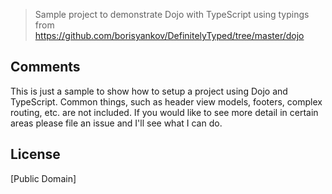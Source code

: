 > Sample project to demonstrate Dojo with TypeScript using typings from
> https://github.com/borisyankov/DefinitelyTyped/tree/master/dojo

## Comments

This is just a sample to show how to setup a project using Dojo and TypeScript.  Common things, such as header
view models, footers, complex routing, etc. are not included.  If you would like to see more detail in certain areas
please file an issue and I'll see what I can do.

## License

[Public Domain]
